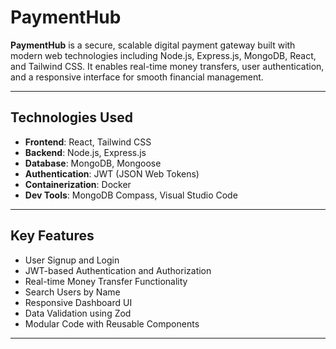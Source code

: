 # PaymentHub 
**PaymentHub** is a secure, scalable digital payment gateway built with modern web technologies including Node.js, Express.js, MongoDB, React, and Tailwind CSS. It enables real-time money transfers, user authentication, and a responsive interface for smooth financial management.

---

## Technologies Used

- **Frontend**: React, Tailwind CSS
- **Backend**: Node.js, Express.js
- **Database**: MongoDB, Mongoose
- **Authentication**: JWT (JSON Web Tokens)
- **Containerization**: Docker
- **Dev Tools**: MongoDB Compass, Visual Studio Code

---

## Key Features

- User Signup and Login
- JWT-based Authentication and Authorization
- Real-time Money Transfer Functionality
- Search Users by Name
- Responsive Dashboard UI
- Data Validation using Zod
- Modular Code with Reusable Components

---


